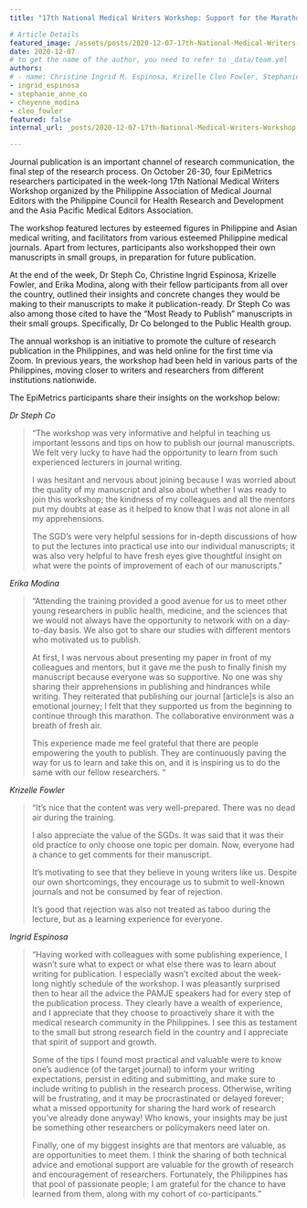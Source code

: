 ```yaml
---
title: "17th National Medical Writers Workshop: Support for the Marathon of Journal Publication"

# Article Details
featured_image: /assets/posts/2020-12-07-17th-National-Medical-Writers-Workshop-Support-for-the-Marathon-of-Journal-Publication/ia3.jpg
date: 2020-12-07
# to get the name of the author, you need to refer to _data/team.yml
authors:
# - name: Christine Ingrid M. Espinosa, Krizelle Cleo Fowler, Stephanie Anne L. Co, MD-MBA, Cheyenne Ariana Erika M. Modina
- ingrid_espinosa
- stephanie_anne_co
- cheyenne_modina
- cleo_fowler
featured: false
internal_url: _posts/2020-12-07-17th-National-Medical-Writers-Workshop-Support-for-the-Marathon-of-Journal-Publication.html

---
```


Journal publication is an important channel of research communication, the final step of the research process. On October 26-30, four EpiMetrics researchers participated in the week-long 17th National Medical Writers Workshop organized by the Philippine Association of Medical Journal Editors with the Philippine Council for Health Research and Development and the Asia Pacific Medical Editors Association. 

The workshop featured lectures by esteemed figures in Philippine and Asian medical writing, and facilitators from various esteemed Philippine medical journals. Apart from lectures, participants also workshopped their own manuscripts in small groups, in preparation for future publication.

At the end of the week, Dr Steph Co, Christine Ingrid Espinosa, Krizelle Fowler, and Erika Modina, along with their fellow participants from all over the country, outlined their insights and concrete changes they would be making to their manuscripts to make it publication-ready. Dr Steph Co was also among those cited to have the “Most Ready to Publish” manuscripts in their small groups. Specifically, Dr Co belonged to the Public Health group.

The annual workshop is an initiative to promote the culture of research publication in the Philippines, and was held online for the first time via Zoom. In previous years, the workshop had been held in various parts of the Philippines, moving closer to writers and researchers from different institutions nationwide. 

The EpiMetrics participants share their insights on the workshop below:

_Dr Steph Co_

> <p> “The workshop was very informative and helpful in teaching us important lessons and tips on how to publish our journal manuscripts. We felt very lucky to have had the opportunity to learn from such experienced lecturers in journal writing. 
>
> I was hesitant and nervous about joining because I was worried about the quality of my manuscript and also about whether I was ready to join this workshop; the kindness of my colleagues and all the mentors put my doubts at ease as it helped to know that I was not alone in all my apprehensions.
>
> The SGD’s were very helpful sessions for in-depth discussions of how to put the lectures into practical use into our individual manuscripts; it was also very helpful to have fresh eyes give thoughtful insight on what were the points of improvement of each of our manuscripts." </p>

_Erika Modina_

>“Attending the training provided a good avenue for us to meet other young researchers in public health, medicine, and the sciences that we would not always have the opportunity to network with on a day-to-day basis. We also got to share our studies with different mentors who motivated us to publish. 
>
>At first, I was nervous about presenting my paper in front of my colleagues and mentors, but it gave me the push to finally finish my manuscript because everyone was so supportive. No one was shy sharing their apprehensions in publishing and hindrances while writing. They reiterated that publishing our journal [article]s is also an emotional journey; I felt that they supported us from the beginning to continue through this marathon. The collaborative environment was a breath of fresh air. 
>
>This experience made me feel grateful that there are people empowering the youth to publish. They are continuously paving the way for us to learn and take this on, and it is inspiring us to do the same with our fellow researchers. “

_Krizelle Fowler_

> “It’s nice that the content was very well-prepared. There was no dead air during the training. 
> 
> I also appreciate the value of the SGDs. It was said that it was their old practice to only choose one topic per domain. Now, everyone had a chance to get comments for their manuscript.
> 
> It’s motivating to see that they believe in young writers like us. Despite our own shortcomings, they encourage us to submit to well-known journals and not be consumed by fear of rejection.
>
> It’s good that rejection was also not treated as taboo during the lecture, but as a learning experience for everyone.

_Ingrid Espinosa_

> <p>“Having worked with colleagues with some publishing experience, I wasn’t sure what to expect or what else there was to learn about writing for publication. I especially wasn’t excited about the week-long nightly schedule of the workshop. I was pleasantly surprised then to hear all the advice the PAMJE speakers had for every step of the publication process. They clearly have a wealth of experience, and I appreciate that they choose to proactively share it with the medical research community in the Philippines. I see this as testament to the small but strong research field in the country and I appreciate that spirit of support and growth.
>
> Some of the tips I found most practical and valuable were to know one’s audience (of the target journal) to inform your writing expectations, persist in editing and submitting, and make sure to include writing to publish in the research process. Otherwise, writing will be frustrating, and it may be procrastinated or delayed forever; what a missed opportunity for sharing the hard work of research you’ve already done anyway! Who knows, your insights may be just be something other researchers or policymakers need later on.
>
> Finally, one of my biggest insights are that mentors are valuable, as are opportunities to meet them. I think the sharing of both technical advice and emotional support are valuable for the growth of research and encouragement of researchers. Fortunately, the Philippines has that pool of passionate people; I am grateful for the chance to have learned from them, along with my cohort of co-participants.” </p>

<!-- ![](/assets/posts/2020-12-07-17th-National-Medical-Writers-Workshop-Support-for-the-Marathon-of-Journal-Publication/ia3.jpg){: .size-large .align-center} -->